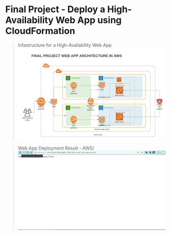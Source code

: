 # Final Project - Deploy a High-Availability Web App using CloudFormation 

>Infastructure for a High-Availability Web App
![img-1](/AWSDiagram.jpeg)

>Web App Deployment Result - AWS/
![img-1](/Images/Wep-app-page.jpg)
